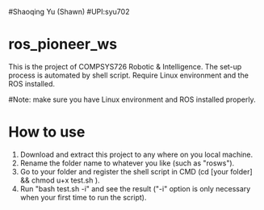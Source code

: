 #Shaoqing Yu (Shawn)
#UPI:syu702

# ros_pioneer_ws
This is the project of COMPSYS726 Robotic &amp; Intelligence. The set-up process is automated by shell script. Require Linux environment and the ROS installed.

#Note: make sure you have Linux environment and ROS installed properly. 

# How to use
1. Download and extract this project to any where on you local machine.
2. Rename the folder name to whatever you like (such as "rosws").
3. Go to your folder and register the shell script in CMD (cd [your folder] && chmod u+x test.sh ).
4. Run "bash test.sh -i" and see the result ("-i" option is only necessary when your first time to run the script).
